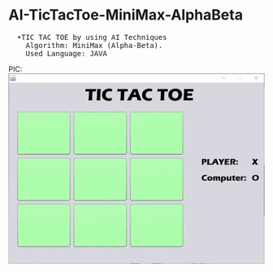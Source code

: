 # AI-TicTacToe-MiniMax-AlphaBeta

<pre>
  •TIC TAC TOE by using AI Techniques
    Algorithm: MiniMax (Alpha-Beta).
    Used Language: JAVA
</pre>
PIC:
![](TICTACTOE.gif)

